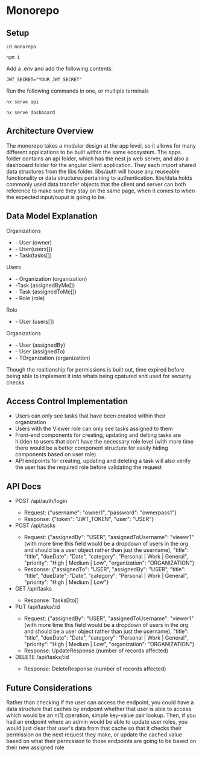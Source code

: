 # Monorepo

## Setup

```
cd monorepo

npm i
```

Add a .env and add the following contents: 
```
JWT_SECRET="YOUR_JWT_SECRET"
```

Run the following commands in one, or multiple terminals
```
nx serve api

nx serve dashboard
```

## Architecture Overview

The monorepo takes a modular design at the app level, so it allows for many different applications to be built within the same ecosystem. The apps folder contains an api folder, which has the nest js web server, and also a dashboard folder for the angular client application. They each import shared data structures from the libs folder.
libs/auth will house any reuseable functionality or data structures pertaining to authentication. libs/data holds commonly used data transfer objects that the client and server can both reference to make sure they stay on the same page, when it comes to when the expected input/ouput is going to be.

## Data Model Explanation
Organizations 
<ul>
    <li>- User (owner)</li>
    <li>- User(users[])</li>
    <li>- Task(tasks[])</li>
</ul>
Users 
<ul>
    <li>- Organization (organization)</li>
    <li>-Task (assignedByMe[])</li>
    <li>- Task (assignedToMe[])</li>
    <li>-  Role (role)</li>
</ul>
Role 
<ul>
    <li>- User (users[])</li>
  
</ul>

Organizations 
<ul>
    <li>- User (assignedBy)</li>
    <li>- User (assignedTo)</li>
    <li>- TOrganization (organization)</li>
</ul>

Though the realtionship for permissions is built out, time expired before being able to implement it into whats being cpatured and used for security checks

## Access Control Implementation

<ul>
    <li>Users can only see tasks that have been created within their organization</li>
    <li>Users with the Viewer role can only see tasks assigned to them</li>
    <li>Front-end components for creating, updating and delting tasks are hidden to users that don't have the necessary role level (with more time there would be a better component structure for easily hiding components based on user role)</li>
    <li>API endpoints for creating, updating and deleting a task will also verify the user has the required role before validating the request</li>
</ul>


## API Docs

<ul>
    <li>POST /api/auth/login</li>
    <ul>
        <li>
            Request: {"username": "owner1", "password": "ownerpass1"}
        </li>
        <li>Response: {"token": "JWT_TOKEN", "user": "USER"}</li>
    </ul>
    <li>POST /api/tasks</li>
    <ul>
        <li>
            Request: {"assignedBy": "USER", "assignedToUsername": "viewer1" (with more time this field would be a dropdown of users in the org and should be a user object rather than just the username), "title": "title", "dueDate": "Date", "category": "Personal | Work | General", "priority": "High | Medium | Low", "organization": "ORGANIZATION"}
        </li>
        <li>Response: {"assignedTo": "USER", "assignedBy": "USER", "title": "title", "dueDate": "Date", "category": "Personal | Work | General", "priority": "High | Medium | Low"}</li>
    </ul>
    <li>GET /api/tasks</li>
    <ul>
        <li>Response: TasksDto[]</li>
    </ul>
    <li>PUT /api/tasks/:id</li>
    <ul>
         <li>
            Request: {"assignedBy": "USER", "assignedToUsername": "viewer1" (with more time this field would be a dropdown of users in the org and should be a user object rather than just the username), "title": "title", "dueDate": "Date", "category": "Personal | Work | General", "priority": "High | Medium | Low", "organization": "ORGANIZATION"}
        </li>
        <li>Response: UpdateResponse (number of records affected)</li>
    </ul>
    <li>DELETE /api/tasks/:id</li>
    <ul>
        <li>Response: DeleteResponse (number of records affected)</li>
    </ul>
</ul>


## Future Considerations
Rather than checking if the user can access the endpoint, you could have a data structure that caches by endpoint whether that user is able to access which would be an n(1) operation, simple key-value pair lookup. Then, if you had an endpoint where an admin would be able to update user roles, you would just clear that user's data from that cache so that it checks their permission on the next request they make, or update the cached value based on what their permission to those endpoints are going to be based on their new assigned role